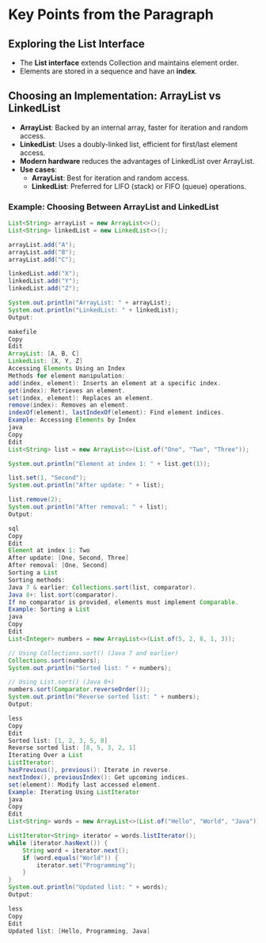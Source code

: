 # Key Points from the Paragraph

## Exploring the List Interface
- The **List interface** extends Collection and maintains element order.
- Elements are stored in a sequence and have an **index**.

## Choosing an Implementation: ArrayList vs LinkedList
- **ArrayList**: Backed by an internal array, faster for iteration and random access.
- **LinkedList**: Uses a doubly-linked list, efficient for first/last element access.
- **Modern hardware** reduces the advantages of LinkedList over ArrayList.
- **Use cases**:
  - **ArrayList**: Best for iteration and random access.
  - **LinkedList**: Preferred for LIFO (stack) or FIFO (queue) operations.

### Example: Choosing Between ArrayList and LinkedList
```java
List<String> arrayList = new ArrayList<>();
List<String> linkedList = new LinkedList<>();

arrayList.add("A");
arrayList.add("B");
arrayList.add("C");

linkedList.add("X");
linkedList.add("Y");
linkedList.add("Z");

System.out.println("ArrayList: " + arrayList);
System.out.println("LinkedList: " + linkedList);
Output:

makefile
Copy
Edit
ArrayList: [A, B, C]
LinkedList: [X, Y, Z]
Accessing Elements Using an Index
Methods for element manipulation:
add(index, element): Inserts an element at a specific index.
get(index): Retrieves an element.
set(index, element): Replaces an element.
remove(index): Removes an element.
indexOf(element), lastIndexOf(element): Find element indices.
Example: Accessing Elements by Index
java
Copy
Edit
List<String> list = new ArrayList<>(List.of("One", "Two", "Three"));

System.out.println("Element at index 1: " + list.get(1));

list.set(1, "Second");
System.out.println("After update: " + list);

list.remove(2);
System.out.println("After removal: " + list);
Output:

sql
Copy
Edit
Element at index 1: Two
After update: [One, Second, Three]
After removal: [One, Second]
Sorting a List
Sorting methods:
Java 7 & earlier: Collections.sort(list, comparator).
Java 8+: list.sort(comparator).
If no comparator is provided, elements must implement Comparable.
Example: Sorting a List
java
Copy
Edit
List<Integer> numbers = new ArrayList<>(List.of(5, 2, 8, 1, 3));

// Using Collections.sort() (Java 7 and earlier)
Collections.sort(numbers);
System.out.println("Sorted list: " + numbers);

// Using List.sort() (Java 8+)
numbers.sort(Comparator.reverseOrder());
System.out.println("Reverse sorted list: " + numbers);
Output:

less
Copy
Edit
Sorted list: [1, 2, 3, 5, 8]
Reverse sorted list: [8, 5, 3, 2, 1]
Iterating Over a List
ListIterator:
hasPrevious(), previous(): Iterate in reverse.
nextIndex(), previousIndex(): Get upcoming indices.
set(element): Modify last accessed element.
Example: Iterating Using ListIterator
java
Copy
Edit
List<String> words = new ArrayList<>(List.of("Hello", "World", "Java"));

ListIterator<String> iterator = words.listIterator();
while (iterator.hasNext()) {
    String word = iterator.next();
    if (word.equals("World")) {
        iterator.set("Programming");
    }
}
System.out.println("Updated list: " + words);
Output:

less
Copy
Edit
Updated list: [Hello, Programming, Java]


